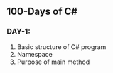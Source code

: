 ## 100-Days of C#

### DAY-1:
1. Basic structure of C# program
2. Namespace
3. Purpose of main method

